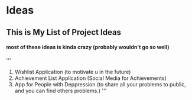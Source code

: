 # Ideas

## This is My List of Project Ideas
#### most of these ideas is kinda crazy (probably wouldn't go so well)

'''
1. Wishlist Application (to motivate u in the future)
2. Achievement List Application (Social Media for Achievements)
3. App for People with Deppression (to share all your problems to public, and you can find others problems.)
'''
